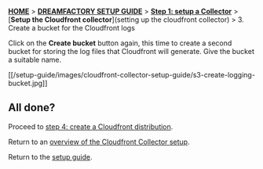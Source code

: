[**HOME**](Home) > [**DREAMFACTORY SETUP GUIDE**](Setting-up-DreamFactory) > [**Step 1: setup a Collector**](Setting-up-a-collector) > [**Setup the Cloudfront collector**](setting up the cloudfront collector) > 3. Create a bucket for the Cloudfront logs

Click on the **Create bucket** button again, this time to create a second bucket for storing the log files that Cloudfront will generate. Give the bucket a suitable name.

[[/setup-guide/images/cloudfront-collector-setup-guide/s3-create-logging-bucket.jpg]]

## All done?

Proceed to [step 4: create a Cloudfront distribution](4-create-a-Cloudfront-distribution).

Return to an [overview of the Cloudfront Collector setup](Setting-up-the-Cloudfront-collector).

Return to the [setup guide](setting-up-DreamFactory).